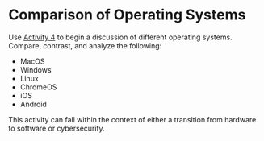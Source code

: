 # Comparison of Operating Systems

Use [Activity 4](https://github.com/ChrisMayfield/cspogil/tree/master/CS0/Act04) to begin a discussion of different operating systems. Compare, contrast, and analyze the following:
 - MacOS
 - Windows
 - Linux
 - ChromeOS
 - iOS
 - Android
 
This activity can fall within the context of either a transition from hardware to software or cybersecurity.
